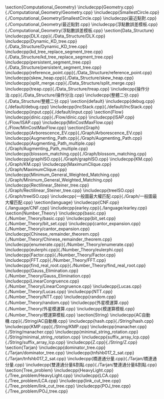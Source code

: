 \section{Computational\_Geometry}
  \includecpp{Geometry.cpp}{./Computational_Geometry/Geometry.cpp}
  \includecpp{SmallestCircle.cpp}{./Computational_Geometry/SmallestCircle.cpp}
  \includecpp{最近點對.cpp}{./Computational_Geometry/最近點對.cpp}
  \includecpp{浮點數誤差模板.cpp}{./Computational_Geometry/浮點數誤差模板.cpp}
\section{Data\_Structure}
  \includecpp{DLX.cpp}{./Data_Structure/DLX.cpp}
  \includecpp{Dynamic\_KD\_tree.cpp}{./Data_Structure/Dynamic_KD_tree.cpp}
  \includecpp{kd\_tree\_replace\_segment\_tree.cpp}{./Data_Structure/kd_tree_replace_segment_tree.cpp}
  \includecpp{persistent\_segment\_tree.cpp}{./Data_Structure/persistent_segment_tree.cpp}
  \includecpp{reference\_point.cpp}{./Data_Structure/reference_point.cpp}
  \includecpp{skew\_heap.cpp}{./Data_Structure/skew_heap.cpp}
  \includecpp{split\_merge.cpp}{./Data_Structure/split_merge.cpp}
  \includecpp{treap.cpp}{./Data_Structure/treap.cpp}
  \includecpp{操作分治.cpp}{./Data_Structure/操作分治.cpp}
  \includecpp{整體二分.cpp}{./Data_Structure/整體二分.cpp}
\section{default}
  \includecpp{debug.cpp}{./default/debug.cpp}
  \includecpp{IncStack.cpp}{./default/IncStack.cpp}
  \includecpp{input.cpp}{./default/input.cpp}
\section{Flow}
  \includecpp{dinic.cpp}{./Flow/dinic.cpp}
  \includecpp{ISAP.cpp}{./Flow/ISAP.cpp}
  \includecpp{MinCostMaxFlow.cpp}{./Flow/MinCostMaxFlow.cpp}
\section{Graph}
  \includecpp{Arborescence\_EV.cpp}{./Graph/Arborescence_EV.cpp}
  \includecpp{Augmenting\_Path.cpp}{./Graph/Augmenting_Path.cpp}
  \includecpp{Augmenting\_Path\_multiple.cpp}{./Graph/Augmenting_Path_multiple.cpp}
  \includecpp{blossom\_matching.cpp}{./Graph/blossom_matching.cpp}
  \includecpp{graphISO.cpp}{./Graph/graphISO.cpp}
  \includecpp{KM.cpp}{./Graph/KM.cpp}
  \includecpp{MaximumClique.cpp}{./Graph/MaximumClique.cpp}
  \includecpp{Minimum\_General\_Weighted\_Matching.cpp}{./Graph/Minimum_General_Weighted_Matching.cpp}
  \includecpp{Rectilinear\_Steiner\_tree.cpp}{./Graph/Rectilinear_Steiner_tree.cpp}
  \includecpp{treeISO.cpp}{./Graph/treeISO.cpp}
  \includecpp{一般圖最大權匹配.cpp}{./Graph/一般圖最大權匹配.cpp}
\section{language}
  \includecpp{CNF.cpp}{./language/CNF.cpp}
  \includecpp{earley.cpp}{./language/earley.cpp}
\section{Number\_Theory}
  \includecpp{basic.cpp}{./Number_Theory/basic.cpp}
  \includecpp{bit\_set.cpp}{./Number_Theory/bit_set.cpp}
  \includecpp{cantor\_expansion.cpp}{./Number_Theory/cantor_expansion.cpp}
  \includecpp{Chinese\_remainder\_theorem.cpp}{./Number_Theory/Chinese_remainder_theorem.cpp}
  \includecpp{enumerate.cpp}{./Number_Theory/enumerate.cpp}
  \includecpp{eulerphi.cpp}{./Number_Theory/eulerphi.cpp}
  \includecpp{Factor.cpp}{./Number_Theory/Factor.cpp}
  \includecpp{FFT.cpp}{./Number_Theory/FFT.cpp}
  \includecpp{find\_real\_root.cpp}{./Number_Theory/find_real_root.cpp}
  \includecpp{Gauss\_Elimination.cpp}{./Number_Theory/Gauss_Elimination.cpp}
  \includecpp{LinearCongruence.cpp}{./Number_Theory/LinearCongruence.cpp}
  \includecpp{Lucas.cpp}{./Number_Theory/Lucas.cpp}
  \includecpp{NTT.cpp}{./Number_Theory/NTT.cpp}
  \includecpp{random.cpp}{./Number_Theory/random.cpp}
  \includecpp{外星模運算.cpp}{./Number_Theory/外星模運算.cpp}
  \includecpp{模運算模板.cpp}{./Number_Theory/模運算模板.cpp}
\section{String}
  \includecpp{AC自動機.cpp}{./String/AC自動機.cpp}
  \includecpp{hash.cpp}{./String/hash.cpp}
  \includecpp{KMP.cpp}{./String/KMP.cpp}
  \includecpp{manacher.cpp}{./String/manacher.cpp}
  \includecpp{minimal\_string\_rotation.cpp}{./String/minimal_string_rotation.cpp}
  \includecpp{suffix\_array\_lcp.cpp}{./String/suffix_array_lcp.cpp}
  \includecpp{Z.cpp}{./String/Z.cpp}
\section{Tarjan}
  \includecpp{dominator\_tree.cpp}{./Tarjan/dominator_tree.cpp}
  \includecpp{tnfshb017\_2\_sat.cpp}{./Tarjan/tnfshb017_2_sat.cpp}
  \includecpp{橋連通分量.cpp}{./Tarjan/橋連通分量.cpp}
  \includecpp{雙連通分量\&割點.cpp}{./Tarjan/雙連通分量&割點.cpp}
\section{Tree\_problem}
  \includecpp{HeavyLight.cpp}{./Tree_problem/HeavyLight.cpp}
  \includecpp{LCA.cpp}{./Tree_problem/LCA.cpp}
  \includecpp{link\_cut\_tree.cpp}{./Tree_problem/link_cut_tree.cpp}
  \includecpp{POJ\_tree.cpp}{./Tree_problem/POJ_tree.cpp}
